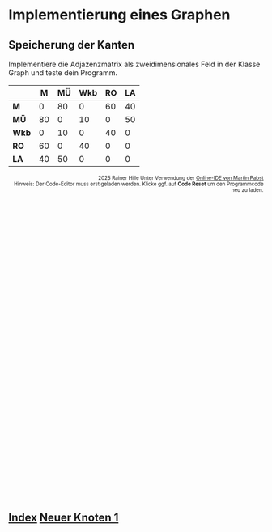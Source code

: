   <meta charset="utf-8" />
  <title>Informatik</title>
  <link rel="stylesheet" href="https://Hi2272.github.io/StyleMD.css">
 
 # Implementierung eines Graphen
## Speicherung der Kanten
Implementiere die Adjazenzmatrix als zweidimensionales Feld in der Klasse Graph und teste dein Programm.

||M|MÜ|Wkb|RO|LA|
|---|---|---|---|---|---|
|**M**|0|80|0|60|40|
|**MÜ**|80|0|10|0|50|
|**Wkb**|0|10|0|40|0|
|**RO**|60|0|40|0|0|
|**LA**|40|50|0|0|0|



<div id="quelle" style="font-size: x-small; text-align: right;">
    2025 Rainer Hille  Unter Verwendung der  <a href='https://www.online-ide.de/'>Online-IDE von Martin Pabst</a><br>Hinweis: Der Code-Editor muss erst geladen werden. Klicke ggf. auf <b>Code Reset</b> um den Programmcode neu zu laden.

  </div>
  
  <section>
    <iframe
    srcdoc="<script>window.jo_doc = window.frameElement.textContent;</script><script src='https://Hi2272.github.io/include/js/includeide/includeIDE.js'></script>"
    width="100%" height="600" frameborder="0">
    {'id': 'Java', 'speed': 2000, 
    'withBottomPanel': true ,'withPCode': false ,'withConsole': true ,
    'withFileList': true ,'withErrorList': true}
    <script id="javaCode" type="plain/text" title="Graph.java" src="Graph.java"></script>
    <script id="javaCode" type="plain/text" title="Knoten.java" src="Knoten.java"></script>
    <script id="javaCode" type="plain/text" title="Main.java" src="Main.java"></script>
  </script>
   </iframe>
</section>

## [Index](../../../index.html)   [Neuer Knoten 1](../03NeuerKnotenNuernberg/index.html)

